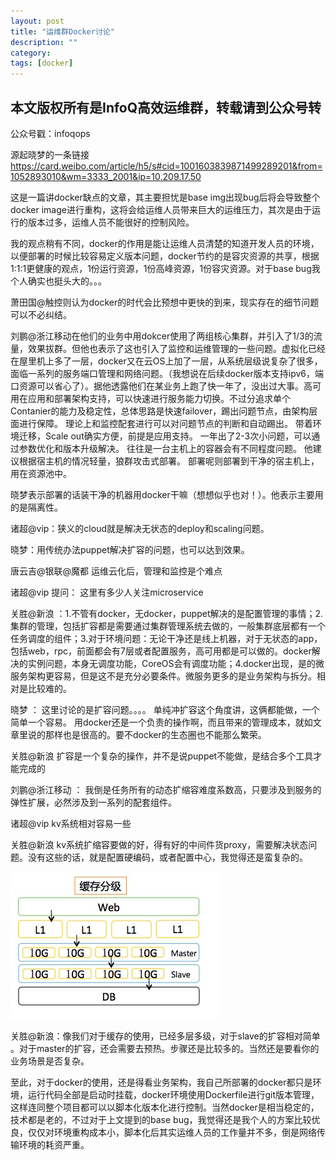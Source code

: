 ```yaml
---
layout: post
title: "运维群Docker讨论"
description: ""
category: 
tags: [docker]
---
```



## 本文版权所有是InfoQ高效运维群，转载请到公众号转
公众号戳：infoqops

源起晓梦的一条链接<https://card.weibo.com/article/h5/s#cid=1001603839871499289201&from=1052893010&wm=3333_2001&ip=10.209.17.50>

这是一篇讲docker缺点的文章，其主要担忧是base img出现bug后将会导致整个docker image进行重构，这将会给运维人员带来巨大的运维压力，其次是由于运行的版本过多，运维人员不能很好的控制风险。

我的观点稍有不同，docker的作用是能让运维人员清楚的知道开发人员的环境，以便部署的时候比较容易定义版本问题，docker节约的是容灾资源的共享，根据1:1:1更健康的观点，1份运行资源，1份高峰资源，1份容灾资源。对于base bug我个人确实也挺头大的。。。

萧田国@触控则认为docker的时代会比预想中更快的到来，现实存在的细节问题可以不必纠结。

刘鹏@浙江移动在他们的业务中用dokcer使用了两组核心集群，并引入了1/3的流量，效果拔群。但他也表示了这也引入了监控和运维管理的一些问题。虚拟化已经在屋里机上多了一层，docker又在云OS上加了一层，从系统层级说复杂了很多，面临一系列的服务端口管理和网络问题。（我想说在后续docker版本支持ipv6，端口资源可以省心了）。据他透露他们在某业务上跑了快一年了，没出过大事。高可用在应用和部署架构支持，可以快速进行服务能力切换。不过分追求单个Contanier的能力及稳定性，总体思路是快速failover，踢出问题节点，由架构层面进行保障。
理论上和监控配套进行可以对问题节点的判断和自动踢出。
带着环境迁移，Scale out确实方便，前提是应用支持。
一年出了2-3次小问题，可以通过参数优化和版本升级解决。
往往是一台主机上的容器会有不同程度问题。
他建议根据宿主机的情况轻量，狼群攻击式部署。
部署呢则部署到干净的宿主机上，用在资源池中。

晓梦表示部署的话装干净的机器用docker干嘛（想想似乎也对！）。他表示主要用的是隔离性。

诸超@vip：狭义的cloud就是解决无状态的deploy和scaling问题。

晓梦：用传统办法puppet解决扩容的问题，也可以达到效果。

唐云吉@银联@魔都 运维云化后，管理和监控是个难点

诸超@vip 提问： 这里有多少人关注microservice

关胜@新浪 ：1.不管有docker，无docker，puppet解决的是配置管理的事情；2.集群的管理，包括扩容都是需要通过集群管理系统去做的，一般集群底层都有一个任务调度的组件；3.对于环境问题：无论干净还是线上机器，对于无状态的app，包括web，rpc，前面都会有7层或者配置服务，高可用都是可以做的。docker解决的实例问题，本身无调度功能，CoreOS会有调度功能；4.docker出现，是的微服务架构更容易，但是这不是充分必要条件。微服务更多的是业务架构与拆分。相对是比较难的。

晓梦 ： 这里讨论的是扩容问题。。。。
单纯冲扩容这个角度讲，这俩都能做，一个简单一个容易。
用docker还是一个负责的操作啊，而且带来的管理成本，就如文章里说的那样也是很高的。要不docker的生态圈也不能那么繁荣。

关胜@新浪 扩容是一个复杂的操作，并不是说puppet不能做，是结合多个工具才能完成的

刘鹏@浙江移动 ： 我倒是任务所有的动态扩缩容难度系数高，只要涉及到服务的弹性扩展，必然涉及到一系列的配套组件。

诸超@vip kv系统相对容易一些

关胜@新浪 kv系统扩缩容要做的好，得有好的中间件货proxy，需要解决状态问题。没有这些的话，就是配置硬编码，或者配置中心，我觉得还是蛮复杂的。

![](/assets/imgs/2015-05-07213407.jpg)

关胜@新浪：像我们对于缓存的使用，已经多层多级，对于slave的扩容相对简单
。对于master的扩容，还会需要去预热。步骤还是比较多的。当然还是要看你的业务场景是否复杂。

至此，对于docker的使用，还是得看业务架构，我自己所部署的docker都只是环境，运行代码全部是启动时挂载，docker环境使用Dockerfile进行git版本管理，这样连同整个项目都可以以脚本化版本化进行控制。当然docker是相当稳定的，技术都是老的，不过对于上文提到的base bug，我觉得还是我个人的方案比较优良，仅仅对环境重构成本小，脚本化后其实运维人员的工作量并不多，倒是网络传输环境的耗资严重。





